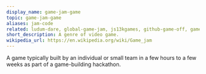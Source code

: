 ```yaml
---
display_name: game-jam-game
topic: game-jam-game
aliases: jam-code
related: ludum-dare, global-game-jam, js13kgames, github-game-off, game-jam
short_description: A genre of video game.
wikipedia_url: https://en.wikipedia.org/wiki/Game_jam
---
```

A game typically built by an individual or small team in a few hours to a few weeks as part of a game-building hackathon.